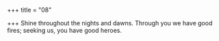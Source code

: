 +++
title = "08"

+++
Shine throughout the nights and dawns. Through you we have
good fires;
seeking us, you have good heroes.